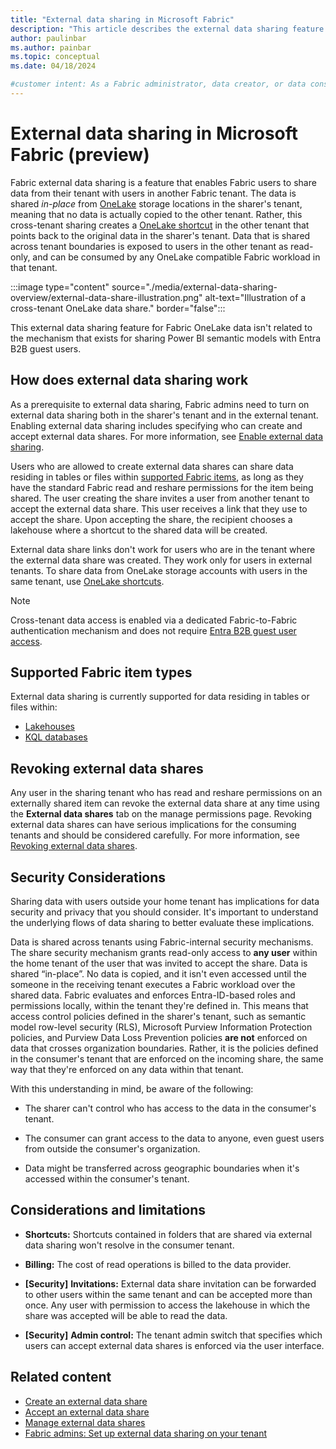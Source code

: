 ```yaml
---
title: "External data sharing in Microsoft Fabric"
description: "This article describes the external data sharing feature in Microsoft Fabric."
author: paulinbar
ms.author: painbar
ms.topic: conceptual
ms.date: 04/18/2024

#customer intent: As a Fabric administrator, data creator, or data consumer, I want to learn about sharing data stored in OneLake from one tenant to another, so that data doesn't have to be copied when it is shared.
---
```


# External data sharing in Microsoft Fabric (preview)

Fabric external data sharing is a feature that enables Fabric users to share data from their tenant with users in another Fabric tenant. The data is shared *in-place* from [OneLake](../onelake/onelake-overview.md) storage locations in the sharer's tenant, meaning that no data is actually copied to the other tenant. Rather, this cross-tenant sharing creates a [OneLake shortcut](../onelake/onelake-shortcuts.md) in the other tenant that points back to the original data in the sharer's tenant. Data that is shared across tenant boundaries is exposed to users in the other tenant as read-only, and can be consumed by any OneLake compatible Fabric workload in that tenant.

:::image type="content" source="./media/external-data-sharing-overview/external-data-share-illustration.png" alt-text="Illustration of a cross-tenant OneLake data share." border="false":::

This external data sharing feature for Fabric OneLake data isn't related to the mechanism that exists for sharing Power BI semantic models with Entra B2B guest users.

## How does external data sharing work

As a prerequisite to external data sharing, Fabric admins need to turn on external data sharing both in the sharer's tenant and in the external tenant. Enabling external data sharing includes specifying who can create and accept external data shares. For more information, see [Enable external data sharing](./external-data-sharing-enable.md).

Users who are allowed to create external data shares can share data residing in tables or files within [supported Fabric items](#supported-fabric-item-types), as long as they have the standard Fabric read and reshare permissions for the item being shared. The user creating the share invites a user from another tenant to accept the external data share. This user receives a link that they use to accept the share. Upon accepting the share, the recipient chooses a lakehouse where a shortcut to the shared data will be created.

External data share links don't work for users who are in the tenant where the external data share was created. They work only for users in external tenants. To share data from OneLake storage accounts with users in the same tenant, use [OneLake shortcuts](../onelake/onelake-shortcuts.md).

> [!NOTE]
> Cross-tenant data access is enabled via a dedicated Fabric-to-Fabric authentication mechanism and does not require [Entra B2B guest user access](/power-bi/enterprise/service-admin-azure-ad-b2b).

## Supported Fabric item types

External data sharing is currently supported for data residing in tables or files within:

* [Lakehouses](../data-engineering/lakehouse-overview.md)
* [KQL databases](../real-time-analytics/create-database.md)

## Revoking external data shares

Any user in the sharing tenant who has read and reshare permissions on an externally shared item can revoke the external data share at any time using the **External data shares** tab on the manage permissions page. Revoking external data shares can have serious implications for the consuming tenants and should be considered carefully. For more information, see [Revoking external data shares](./external-data-sharing-manage.md#revoke-external-data-shares).

## Security Considerations

Sharing data with users outside your home tenant has implications for data security and privacy that you should consider. It's important to understand the underlying flows of data sharing to better evaluate these implications.

Data is shared across tenants using Fabric-internal security mechanisms. The share security mechanism grants read-only access to **any user** within the home tenant of the user that was invited to accept the share. Data is shared “in-place”. No data is copied, and it isn't even accessed until the someone in the receiving tenant executes a Fabric workload over the shared data. Fabric evaluates and enforces Entra-ID-based roles and permissions locally, within the tenant they're defined in. This means that access control policies defined in the sharer's tenant, such as semantic model row-level security (RLS), Microsoft Purview Information Protection policies, and Purview Data Loss Prevention policies **are not** enforced on data that crosses organization boundaries. Rather, it is the policies defined in the consumer's tenant that are enforced on the incoming share, the same way that they're enforced on any data within that tenant.

With this understanding in mind, be aware of the following:

* The sharer can't control who has access to the data in the consumer's tenant.

* The consumer can grant access to the data to anyone, even guest users from outside the consumer's organization.

* Data might be transferred across geographic boundaries when it's accessed within the consumer's tenant.

## Considerations and limitations

* **Shortcuts:** Shortcuts contained in folders that are shared via external data sharing won't resolve in the consumer tenant.

* **Billing:** The cost of read operations is billed to the data provider.

* **[Security]** **Invitations:** External data share invitation can be forwarded to other users within the same tenant and can be accepted more than once. Any user with permission to access the lakehouse in which the share was accepted will be able to read the data.

* **[Security]** **Admin control:** The tenant admin switch that specifies which users can accept external data shares is enforced via the user interface.

## Related content

* [Create an external data share](./external-data-sharing-create.md)
* [Accept an external data share](./external-data-sharing-accept.md)
* [Manage external data shares](./external-data-sharing-manage.md)
* [Fabric admins: Set up external data sharing on your tenant](./external-data-sharing-enable.md)
